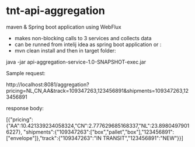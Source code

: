 # tnt-api-aggregation

maven & Spring boot application using WebFlux
 - makes non-blocking calls to 3 services and collects data
 - can be runned from  intelij idea as spring boot application 
   or : 
 - mvn clean install
 and then in target folder:
 
 java -jar api-aggregation-service-1.0-SNAPSHOT-exec.jar
 
Sample request:

http://localhost:8081/aggregation?pricing=NL,CN,AA&track=109347263,123456891&shipments=109347263,123456891

response body:

[{"pricing":{"AA":10.421339234058324,"CN":2.777629685168337,"NL":23.89804979016227},
"shipments":{"109347263":["box","pallet","box"],"123456891":["envelope"]},"track":{"109347263":"IN TRANSIT","123456891":"NEW"}}]

